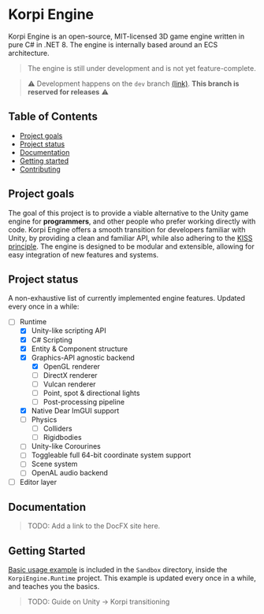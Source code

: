 # Korpi Engine

Korpi Engine is an open-source, MIT-licensed 3D game engine written in pure C# in .NET 8. The engine is internally based around an ECS architecture.

> The engine is still under development and is not yet feature-complete.

> ⚠️ Development happens on the `dev` branch [(link)](https://github.com/japsuu/KorpiEngine/tree/dev). **This branch is reserved for releases** ⚠️

## Table of Contents

- [Project goals](#project-goals)
- [Project status](#project-status)
- [Documentation](#documentation)
- [Getting started](#getting-started)
- [Contributing](CONTRIBUTING.md)

## Project goals

The goal of this project is to provide a viable alternative to the Unity game engine for **programmers**, and other people who prefer working directly with code.
Korpi Engine offers a smooth transition for developers familiar with Unity, by providing a clean and familiar API, while also adhering to the [KISS principle](https://en.m.wikipedia.org/wiki/KISS_principle).
The engine is designed to be modular and extensible, allowing for easy integration of new features and systems.

## Project status

A non-exhaustive list of currently implemented engine features. Updated every once in a while:

- [ ] Runtime
	- [x] Unity-like scripting API
	- [x] C# Scripting
	- [x] Entity & Component structure
	- [x] Graphics-API agnostic backend
		- [x] OpenGL renderer
		- [ ] DirectX renderer
		- [ ] Vulcan renderer
		- [ ] Point, spot & directional lights
		- [ ] Post-processing pipeline
	- [x] Native Dear ImGUI support
	- [ ] Physics
		- [ ] Colliders
		- [ ] Rigidbodies
	- [ ] Unity-like Corourines
	- [ ] Toggleable full 64-bit coordinate system support
	- [ ] Scene system
	- [ ] OpenAL audio backend
- [ ] Editor layer

## Documentation

> TODO: Add a link to the DocFX site here.

## Getting Started

[Basic usage example](src/KorpiEngine.Runtime/Sandbox/CustomScene.cs) is included in the `Sandbox` directory, inside the `KorpiEngine.Runtime` project. This example is updated every once in a while, and teaches you the basics.

> TODO: Guide on Unity -> Korpi transitioning
